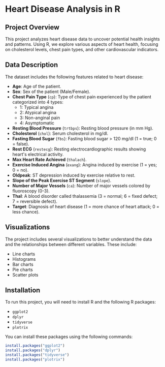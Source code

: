 # Heart Disease Analysis in R

## Project Overview
This project analyzes heart disease data to uncover potential health insights and patterns. Using R, we explore various aspects of heart health, focusing on cholesterol levels, chest pain types, and other cardiovascular indicators.

## Data Description
The dataset includes the following features related to heart disease:
- **Age**: Age of the patient.
- **Sex**: Sex of the patient (Male/Female).
- **Chest Pain Type** (`cp`): Type of chest pain experienced by the patient categorized into 4 types:
  - 1: Typical angina
  - 2: Atypical angina
  - 3: Non-anginal pain
  - 4: Asymptomatic
- **Resting Blood Pressure** (`trtbps`): Resting blood pressure (in mm Hg).
- **Cholesterol** (`chol`): Serum cholesterol in mg/dl.
- **Fasting Blood Sugar** (`fbs`): Fasting blood sugar > 120 mg/dl (1 = true; 0 = false).
- **Rest ECG** (`restecg`): Resting electrocardiographic results showing heart's electrical activity.
- **Max Heart Rate Achieved** (`thalach`).
- **Exercise Induced Angina** (`exang`): Angina induced by exercise (1 = yes; 0 = no).
- **Oldpeak**: ST depression induced by exercise relative to rest.
- **Slope of the Peak Exercise ST Segment** (`slope`).
- **Number of Major Vessels** (`ca`): Number of major vessels colored by fluoroscopy (0-3).
- **Thal**: A blood disorder called thalassemia (3 = normal; 6 = fixed defect; 7 = reversible defect).
- **Target**: Diagnosis of heart disease (1 = more chance of heart attack; 0 = less chance).

## Visualizations
The project includes several visualizations to better understand the data and the relationships between different variables. These include:
- Line charts
- Histograms
- Bar charts
- Pie charts
- Scatter plots

## Installation
To run this project, you will need to install R and the following R packages:
- `ggplot2`
- `dplyr`
- `tidyverse`
- `plotrix`

You can install these packages using the following commands:
```r
install.packages("ggplot2")
install.packages("dplyr")
install.packages("tidyverse")
install.packages("plotrix")
